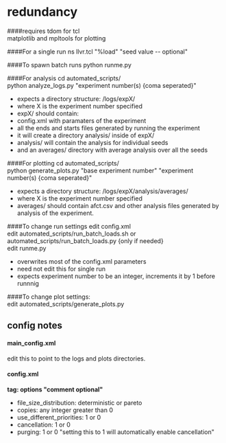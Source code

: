 redundancy 
==========
####requires
tdom for tcl<br />
matplotlib and mpltools for plotting<br />

####For a single run
ns llvr.tcl "%load" "seed value -- optional"<br />

####To spawn batch runs
python runme.py<br />

####For analysis
cd automated_scripts/<br />
python analyze_logs.py "experiment number(s) {coma seperated}"<br />
* expects a directory structure: /logs/expX/
* where X is the experiment number specified
* expX/ should contain:
 * config.xml with paramaters of the experiment
 * all the ends and starts files generated by running the experiment
* it will create a directory analysis/ inside of expX/
 * analysis/ will contain the analysis for individual seeds
 * and an averages/ directory with average analysis over all the seeds

####For plotting
cd automated_scripts/<br />
python generate_plots.py "base experiment number" "experiment number(s) {coma seperated}"<br />
* expects a directory structure: /logs/expX/analysis/averages/
* where X is the experiment number specified
* averages/ should contain afct.csv and other analysis files generated by analysis of the experiment.

####To change run settings
edit config.xml<br />
edit automated_scripts/run_batch_loads.sh or automated_scripts/run_batch_loads.py {only if needed}<br />
edit runme.py<br />
* overwrites most of the config.xml parameters
* need not edit this for single run
* expects experiment number to be an integer, increments it by 1 before runnnig

####To change plot settings:<br />
edit automated_scripts/generate_plots.py<br />

config notes
------------
#### main_config.xml
edit this to point to the logs and plots directories.

#### config.xml
**tag: options "comment optional"**<br />
* file_size_distribution: deterministic or pareto<br />
* copies: any integer greater than 0<br />
* use_different_priorities: 1 or 0<br />
* cancellation: 1 or 0<br />
* purging: 1 or 0 "setting this to 1 will automatically enable cancellation"<br />

